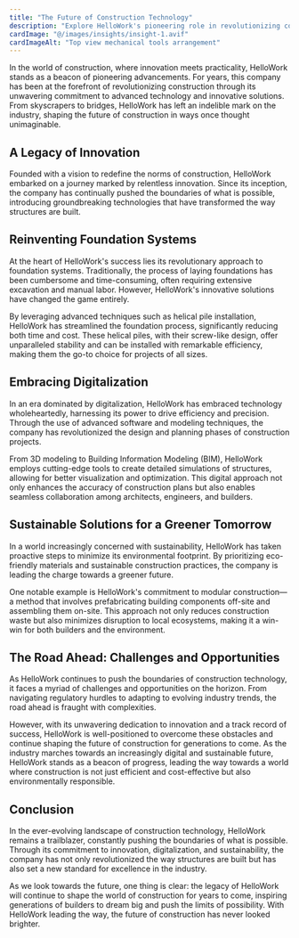 ```yaml
---
title: "The Future of Construction Technology"
description: "Explore HelloWork's pioneering role in revolutionizing construction through advanced technology and innovative solutions."
cardImage: "@/images/insights/insight-1.avif"
cardImageAlt: "Top view mechanical tools arrangement"
---
```


In the world of construction, where innovation meets practicality, HelloWork stands as a beacon of pioneering advancements. For years, this company has been at the forefront of revolutionizing construction through its unwavering commitment to advanced technology and innovative solutions. From skyscrapers to bridges, HelloWork has left an indelible mark on the industry, shaping the future of construction in ways once thought unimaginable.

## A Legacy of Innovation

Founded with a vision to redefine the norms of construction, HelloWork embarked on a journey marked by relentless innovation. Since its inception, the company has continually pushed the boundaries of what is possible, introducing groundbreaking technologies that have transformed the way structures are built.

## Reinventing Foundation Systems

At the heart of HelloWork's success lies its revolutionary approach to foundation systems. Traditionally, the process of laying foundations has been cumbersome and time-consuming, often requiring extensive excavation and manual labor. However, HelloWork's innovative solutions have changed the game entirely.

By leveraging advanced techniques such as helical pile installation, HelloWork has streamlined the foundation process, significantly reducing both time and cost. These helical piles, with their screw-like design, offer unparalleled stability and can be installed with remarkable efficiency, making them the go-to choice for projects of all sizes.

## Embracing Digitalization

In an era dominated by digitalization, HelloWork has embraced technology wholeheartedly, harnessing its power to drive efficiency and precision. Through the use of advanced software and modeling techniques, the company has revolutionized the design and planning phases of construction projects.

From 3D modeling to Building Information Modeling (BIM), HelloWork employs cutting-edge tools to create detailed simulations of structures, allowing for better visualization and optimization. This digital approach not only enhances the accuracy of construction plans but also enables seamless collaboration among architects, engineers, and builders.

## Sustainable Solutions for a Greener Tomorrow

In a world increasingly concerned with sustainability, HelloWork has taken proactive steps to minimize its environmental footprint. By prioritizing eco-friendly materials and sustainable construction practices, the company is leading the charge towards a greener future.

One notable example is HelloWork's commitment to modular construction—a method that involves prefabricating building components off-site and assembling them on-site. This approach not only reduces construction waste but also minimizes disruption to local ecosystems, making it a win-win for both builders and the environment.

## The Road Ahead: Challenges and Opportunities

As HelloWork continues to push the boundaries of construction technology, it faces a myriad of challenges and opportunities on the horizon. From navigating regulatory hurdles to adapting to evolving industry trends, the road ahead is fraught with complexities.

However, with its unwavering dedication to innovation and a track record of success, HelloWork is well-positioned to overcome these obstacles and continue shaping the future of construction for generations to come. As the industry marches towards an increasingly digital and sustainable future, HelloWork stands as a beacon of progress, leading the way towards a world where construction is not just efficient and cost-effective but also environmentally responsible.

## Conclusion

In the ever-evolving landscape of construction technology, HelloWork remains a trailblazer, constantly pushing the boundaries of what is possible. Through its commitment to innovation, digitalization, and sustainability, the company has not only revolutionized the way structures are built but has also set a new standard for excellence in the industry.

As we look towards the future, one thing is clear: the legacy of HelloWork will continue to shape the world of construction for years to come, inspiring generations of builders to dream big and push the limits of possibility. With HelloWork leading the way, the future of construction has never looked brighter.